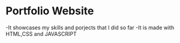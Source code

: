 # Portfolio Website
-It showcases my skills and porjects that I did so far
-It is made with HTML,CSS and JAVASCRIPT
